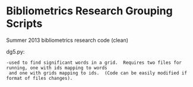 Bibliometrics Research Grouping Scripts
===================

Summer 2013 bibliometrics research code (clean)

dg5.py:

	-used to find significant words in a grid.  Requires two files for running, one with ids mapping to words
	 and one with grids mapping to ids.  (Code can be easily modified if format of files changes).  
